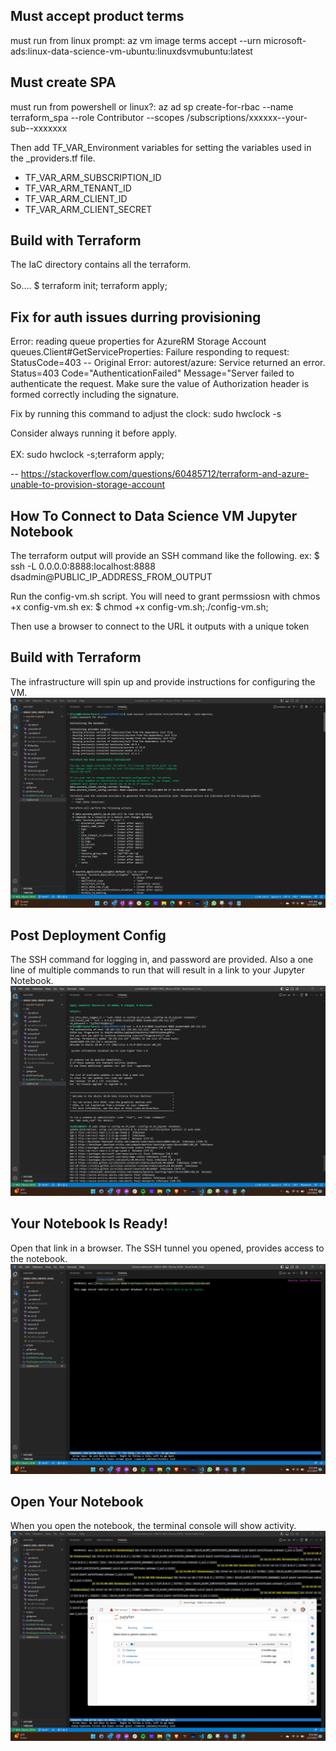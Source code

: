 ## Must accept product terms
must run from linux prompt: az vm image terms accept --urn microsoft-ads:linux-data-science-vm-ubuntu:linuxdsvmubuntu:latest

## Must create SPA
must run from powershell or linux?:
az ad sp create-for-rbac --name terraform_spa --role Contributor --scopes /subscriptions/xxxxxx--your-sub--xxxxxxx

Then add TF_VAR_Environment variables for setting the variables used in the _providers.tf file.

<ul>
<li>TF_VAR_ARM_SUBSCRIPTION_ID
<li>TF_VAR_ARM_TENANT_ID
<li>TF_VAR_ARM_CLIENT_ID
<li>TF_VAR_ARM_CLIENT_SECRET
</ul>

## Build with Terraform
The IaC directory contains all the terraform.<br/>
<br/>
So.... $ terraform init; terraform apply;

## Fix for auth issues durring provisioning
Error: reading queue properties for AzureRM Storage Account 
queues.Client#GetServiceProperties: Failure responding to request: 
StatusCode=403 -- Original Error: autorest/azure: Service returned an error. 
Status=403 Code="AuthenticationFailed" Message="Server failed to authenticate the request.
 Make sure the value of Authorization header is formed correctly including the signature.

Fix by running this command to adjust the clock: sudo hwclock -s

Consider always running it before apply.<br/>
<br/>
EX: sudo hwclock -s;terraform apply;

-- https://stackoverflow.com/questions/60485712/terraform-and-azure-unable-to-provision-storage-account

## How To Connect to Data Science VM Jupyter Notebook
The terraform output will provide an SSH command like the following.
ex: $ ssh -L 0.0.0.0:8888:localhost:8888 dsadmin@PUBLIC_IP_ADDRESS_FROM_OUTPUT

Run the config-vm.sh script.  You will need to grant permssiosn with chmos +x config-vm.sh
ex: $ chmod +x config-vm.sh;./config-vm.sh;

Then use a browser to connect to the URL it outputs with a unique token

## Build with Terraform
The infrastructure will spin up and provide instructions for configuring the VM.
![Build with Terraform](BuildWithTerraform.png)
## Post Deployment Config
The SSH command for logging in, and password are provided.  Also a one line of multiple commands to run that will result in a link to your Jupyter Notebook.
![Post Deployment Config](PostDeploymentConfig.png)
## Your Notebook Is Ready!
Open that link in a browser.  The SSH tunnel you opened, provides access to the notebook.
![Alt text](NotebookIsReady.png)
## Open Your Notebook
When you open the  notebook, the terminal console will show activity.  
![Alt text](ConnectToJupyterNotebook.png)

